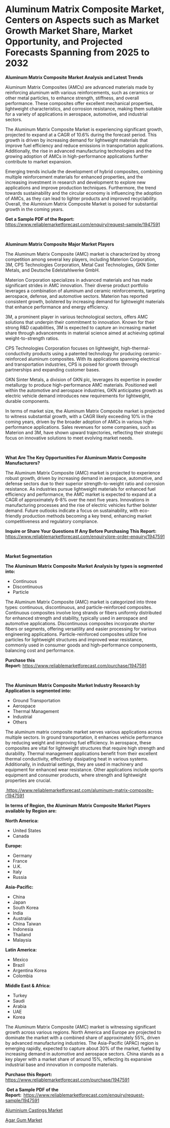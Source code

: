 <p><h1>Aluminum Matrix Composite Market, Centers on Aspects such as Market Growth Market Share, Market Opportunity, and Projected Forecasts Spanning from 2025 to 2032</h1></p><p><strong>Aluminum Matrix Composite Market Analysis and Latest Trends</strong></p>
<p><p>Aluminum Matrix Composites (AMCs) are advanced materials made by reinforcing aluminum with various reinforcements, such as ceramics or other metal particles, to enhance strength, stiffness, and overall performance. These composites offer excellent mechanical properties, lightweight characteristics, and corrosion resistance, making them suitable for a variety of applications in aerospace, automotive, and industrial sectors.</p><p>The Aluminum Matrix Composite Market is experiencing significant growth, projected to expand at a CAGR of 10.6% during the forecast period. This growth is driven by increasing demand for lightweight materials that improve fuel efficiency and reduce emissions in transportation applications. Additionally, the rise in advanced manufacturing technologies and the growing adoption of AMCs in high-performance applications further contribute to market expansion.</p><p>Emerging trends include the development of hybrid composites, combining multiple reinforcement materials for enhanced properties, and the increasing investment in research and development to explore new applications and improve production techniques. Furthermore, the trend towards sustainability and the circular economy is influencing the adoption of AMCs, as they can lead to lighter products and improved recyclability. Overall, the Aluminium Matrix Composite Market is poised for substantial growth in the coming years.</p></p>
<p><strong>Get a Sample PDF of the Report:&nbsp;</strong> <a href="https://www.reliablemarketforecast.com/enquiry/request-sample/1947591?utm_campaign=1144&utm_medium=2&utm_source=Github&utm_content=ia&utm_term=31012025&utm_id=aluminum-matrix-composite">https://www.reliablemarketforecast.com/enquiry/request-sample/1947591</a></p>
<p>&nbsp;</p>
<p><strong>Aluminum Matrix Composite Major Market Players</strong></p>
<p><p>The Aluminum Matrix Composite (AMC) market is characterized by strong competition among several key players, including Materion Corporation, 3M, CPS Technologies Corporation, Metal Cast Technologies, GKN Sinter Metals, and Deutsche Edelstahlwerke GmbH. </p><p>Materion Corporation specializes in advanced materials and has made significant strides in AMC innovation. Their diverse product portfolio leverages a combination of aluminum and ceramic reinforcements, targeting aerospace, defense, and automotive sectors. Materion has reported consistent growth, bolstered by increasing demand for lightweight materials that enhance performance and energy efficiency. </p><p>3M, a prominent player in various technological sectors, offers AMC solutions that underpin their commitment to innovation. Known for their strong R&D capabilities, 3M is expected to capture an increasing market share through advancements in material science aimed at achieving optimal weight-to-strength ratios.</p><p>CPS Technologies Corporation focuses on lightweight, high-thermal-conductivity products using a patented technology for producing ceramic-reinforced aluminum composites. With its applications spanning electrical and transportation industries, CPS is poised for growth through partnerships and expanding customer bases.</p><p>GKN Sinter Metals, a division of GKN plc, leverages its expertise in powder metallurgy to produce high-performance AMC materials. Positioned well within the automotive and aerospace industries, GKN anticipates growth as electric vehicle demand introduces new requirements for lightweight, durable components.</p><p>In terms of market size, the Aluminum Matrix Composite market is projected to witness substantial growth, with a CAGR likely exceeding 10% in the coming years, driven by the broader adoption of AMCs in various high-performance applications. Sales revenues for some companies, such as Materion and 3M, have shown upward trajectories, reflecting their strategic focus on innovative solutions to meet evolving market needs.</p></p>
<p>&nbsp;</p>
<p><strong>What Are The Key Opportunities For Aluminum Matrix Composite Manufacturers?</strong></p>
<p><p>The Aluminum Matrix Composite (AMC) market is projected to experience robust growth, driven by increasing demand in aerospace, automotive, and defense sectors due to their superior strength-to-weight ratio and corrosion resistance. As industries pursue lightweight materials for enhanced fuel efficiency and performance, the AMC market is expected to expand at a CAGR of approximately 6-8% over the next five years. Innovations in manufacturing processes and the rise of electric vehicles further bolster demand. Future outlooks indicate a focus on sustainability, with eco-friendly production methods becoming a key trend, enhancing market competitiveness and regulatory compliance.</p></p>
<p><strong>Inquire or Share Your Questions If Any Before Purchasing This Report:</strong> <a href="https://www.reliablemarketforecast.com/enquiry/pre-order-enquiry/1947591?utm_campaign=1144&utm_medium=2&utm_source=Github&utm_content=ia&utm_term=31012025&utm_id=aluminum-matrix-composite">https://www.reliablemarketforecast.com/enquiry/pre-order-enquiry/1947591</a></p>
<p>&nbsp;</p>
<p><strong>Market Segmentation</strong></p>
<p><strong>The Aluminum Matrix Composite Market Analysis by types is segmented into:</strong></p>
<p><ul><li>Continuous</li><li>Discontinuous</li><li>Particle</li></ul></p>
<p><p>The Aluminum Matrix Composite (AMC) market is categorized into three types: continuous, discontinuous, and particle-reinforced composites. Continuous composites involve long strands or fibers uniformly distributed for enhanced strength and stability, typically used in aerospace and automotive applications. Discontinuous composites incorporate shorter fibers or segments, offering versatility and easier processing for various engineering applications. Particle-reinforced composites utilize fine particles for lightweight structures and improved wear resistance, commonly used in consumer goods and high-performance components, balancing cost and performance.</p></p>
<p><strong>Purchase this Report:&nbsp;</strong><a href="https://www.reliablemarketforecast.com/purchase/1947591?utm_campaign=1144&utm_medium=2&utm_source=Github&utm_content=ia&utm_term=31012025&utm_id=aluminum-matrix-composite">https://www.reliablemarketforecast.com/purchase/1947591</a></p>
<p>&nbsp;</p>
<p><strong>The Aluminum Matrix Composite Market Industry Research by Application is segmented into:</strong></p>
<p><ul><li>Ground Transportation</li><li>Aerospace</li><li>Thermal Management</li><li>Industrial</li><li>Others</li></ul></p>
<p><p>The aluminum matrix composite market serves various applications across multiple sectors. In ground transportation, it enhances vehicle performance by reducing weight and improving fuel efficiency. In aerospace, these composites are vital for lightweight structures that require high strength and durability. Thermal management applications benefit from their excellent thermal conductivity, effectively dissipating heat in various systems. Additionally, in industrial settings, they are used in machinery and equipment for enhanced wear resistance. Other applications include sports equipment and consumer products, where strength and lightweight properties are crucial.</p></p>
<p><a href="https://www.reliablemarketforecast.com/aluminum-matrix-composite-r1947591?utm_campaign=1144&utm_medium=2&utm_source=Github&utm_content=ia&utm_term=31012025&utm_id=aluminum-matrix-composite">&nbsp;https://www.reliablemarketforecast.com/aluminum-matrix-composite-r1947591</a></p>
<p><strong>In terms of Region, the Aluminum Matrix Composite Market Players available by Region are:</strong></p>
<p>
    <p> <strong> North America: </strong>
        <ul>
            <li>United States</li>
            <li>Canada</li>
        </ul>
        </p> 
    <p> <strong> Europe: </strong>
        <ul>
            <li>Germany</li>
            <li>France</li>
            <li>U.K.</li>
            <li>Italy</li>
            <li>Russia</li>
        </ul>
        </p> 
    <p> <strong> Asia-Pacific: </strong>
        <ul>
            <li>China</li>
            <li>Japan</li>
            <li>South Korea</li>
            <li>India</li>
            <li>Australia</li>
            <li>China Taiwan</li>
            <li>Indonesia</li>
            <li>Thailand</li>
            <li>Malaysia</li>
        </ul>
        </p> 
    <p> <strong> Latin America: </strong>
        <ul>
            <li>Mexico</li>
            <li>Brazil</li>
            <li>Argentina Korea</li>
            <li>Colombia</li>
        </ul>
        </p> 
    <p> <strong> Middle East & Africa: </strong>
        <ul>
            <li>Turkey</li>
            <li>Saudi</li>
            <li>Arabia</li>
            <li>UAE</li>
            <li>Korea</li>
        </ul>
    </p>
    </p>
<p><p>The Aluminum Matrix Composite (AMC) market is witnessing significant growth across various regions. North America and Europe are projected to dominate the market with a combined share of approximately 55%, driven by advanced manufacturing industries. The Asia-Pacific (APAC) region is emerging rapidly, expected to capture about 30% of the market, fueled by increasing demand in automotive and aerospace sectors. China stands as a key player with a market share of around 15%, reflecting its expansive industrial base and innovation in composite materials.</p></p>
<p><strong>Purchase this Report: </strong><a href="https://www.reliablemarketforecast.com/purchase/1947591?utm_campaign=1144&utm_medium=2&utm_source=Github&utm_content=ia&utm_term=31012025&utm_id=aluminum-matrix-composite">https://www.reliablemarketforecast.com/purchase/1947591</a></p>
<p>&nbsp;<strong>Get a Sample PDF of the Report:&nbsp;&nbsp;</strong><a href="https://www.reliablemarketforecast.com/enquiry/request-sample/1947591?utm_campaign=1144&utm_medium=2&utm_source=Github&utm_content=ia&utm_term=31012025&utm_id=aluminum-matrix-composite">https://www.reliablemarketforecast.com/enquiry/request-sample/1947591</a></p>
<p><strong></strong></p>
<p><p><a href="https://github.com/sawrovpipolo/Market-Research-Report-List-1/blob/main/aluminium-castings-market.md?utm_campaign=1144&utm_medium=2&utm_source=Github&utm_content=ia&utm_term=31012025&utm_id=aluminum-matrix-composite">Aluminium Castings Market</a></p><p><a href="https://github.com/mabutironaldo/Market-Research-Report-List-6/blob/main/agar-gum-market.md?utm_campaign=1144&utm_medium=2&utm_source=Github&utm_content=ia&utm_term=31012025&utm_id=aluminum-matrix-composite">Agar Gum Market</a></p></p>